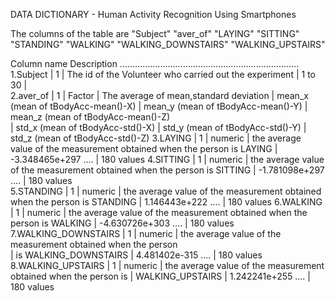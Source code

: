 DATA DICTIONARY - Human Activity Recognition Using Smartphones

The columns of the table are
"Subject"            "aver_of"            "LAYING"             "SITTING"           
"STANDING"           "WALKING"            "WALKING_DOWNSTAIRS" "WALKING_UPSTAIRS" 

Column name     Description
.......................................................................
1.Subject    |   1
             |  The id of the Volunteer who carried out the experiment
             |  1 to 30
             |  
2.aver_of    |      1
             |  Factor 
             |  The average of mean,standard deviation 
             |  mean_x   (mean of tBodyAcc-mean()-X)
             |  mean_y   (mean of  tBodyAcc-mean()-Y)
             |  mean_z   (mean of tBodyAcc-mean()-Z)  
             |  std_x    (mean of tBodyAcc-std()-X)
             |  std_y    (mean of tBodyAcc-std()-Y)
             |  std_z    (mean of tBodyAcc-std()-Z)
3.LAYING     |    1
             |  numeric
             |  the average value of the measurement obtained when the person is LAYING
             |  -3.348465e+297 .... 
             |  180 values
4.SITTING    |    1
             | numeric
             |  the average value of the measurement obtained when the person is SITTING
             |    -1.781098e+297 .... 
             |  180 values       
5.STANDING   |     1
             |  numeric
             |  the average value of the measurement obtained when the person is STANDING
             |  1.146443e+222 .... 
             |  180 values 
6.WALKING    |     1
             |  numeric
             |  the average value of the measurement obtained when the person is WALKING
             |  -4.630726e+303 .... 
             |  180 values            
7.WALKING_DOWNSTAIRS |       1
                     |      numeric
                     |      the average value of the measurement obtained when the person  
                     |      is WALKING_DOWNSTAIRS
                     |      4.481402e-315 .... 
                     |      180 values  
8.WALKING_UPSTAIRS   |     1
                     | numeric
                     |  the average value of the measurement obtained when the person is
                     |  WALKING_UPSTAIRS
                     |  1.242241e+255 .... 
                     |  180 values         
     

